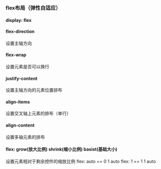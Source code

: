 ### flex布局（弹性自适应）

#### display: flex

#### flex-direction
设置主轴方向

#### flex-wrap
设置元素是否可以换行

#### justify-content
设置主轴方向的元素位置排布

#### align-items
设置交叉轴上元素的排布（单行）

#### align-content
设置多轴元素的排布

#### flex: grow(放大比例) shrink(缩小比例) basist(基础大小)
设置元素相对于剩余控件的缩放比例 flex: auto == 0 1 auto flex: 1 == 1 1 auto
